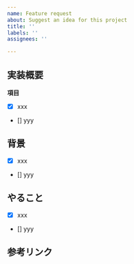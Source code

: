 ```yaml
---
name: Feature request
about: Suggest an idea for this project
title: ''
labels: ''
assignees: ''

---
```


## 実装概要
**項目**
- [x] xxx
- [] yyy

## 背景
- [x] xxx
- [] yyy

## やること
- [x] xxx
- [] yyy

## 参考リンク
